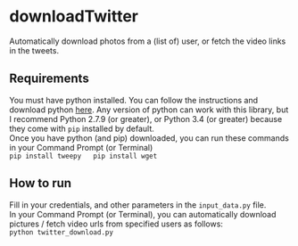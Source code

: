 # downloadTwitter
Automatically download photos from a (list of) user, or fetch the video links in the tweets.

## Requirements
You must have python installed. You can follow the instructions and download python [here](https://www.python.org/downloads/). Any version of python can work with this library, but I recommend Python 2.7.9 (or greater), or Python 3.4 (or greater) because they come with `pip` installed by default.    
Once you have python (and pip) downloaded, you can run these commands in your Command Prompt (or Terminal)  
`pip install tweepy  
pip install wget`

## How to run
Fill in your credentials, and other parameters in the `input_data.py` file.  
In your Command Prompt (or Terminal), you can automatically download pictures / fetch video urls from specified users as follows:  
`python twitter_download.py`
